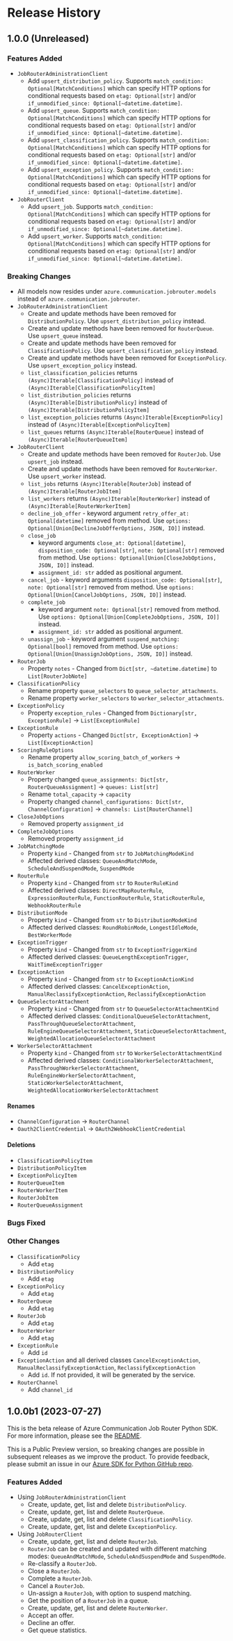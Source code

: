 # Release History

## 1.0.0 (Unreleased)

### Features Added
- `JobRouterAdministrationClient`
  - Add `upsert_distribution_policy`. Supports `match_condition: Optional[MatchConditions]` which can specify HTTP options for conditional requests based on `etag: Optional[str]` and/or `if_unmodified_since: Optional[~datetime.datetime]`.
  - Add `upsert_queue`. Supports `match_condition: Optional[MatchConditions]` which can specify HTTP options for conditional requests based on `etag: Optional[str]` and/or `if_unmodified_since: Optional[~datetime.datetime]`.
  - Add `upsert_classification_policy`. Supports `match_condition: Optional[MatchConditions]` which can specify HTTP options for conditional requests based on `etag: Optional[str]` and/or `if_unmodified_since: Optional[~datetime.datetime]`.
  - Add `upsert_exception_policy`. Supports `match_condition: Optional[MatchConditions]` which can specify HTTP options for conditional requests based on `etag: Optional[str]` and/or `if_unmodified_since: Optional[~datetime.datetime]`.
- `JobRouterClient`
  - Add `upsert_job`. Supports `match_condition: Optional[MatchConditions]` which can specify HTTP options for conditional requests based on `etag: Optional[str]` and/or `if_unmodified_since: Optional[~datetime.datetime]`.
  - Add `upsert_worker`. Supports `match_condition: Optional[MatchConditions]` which can specify HTTP options for conditional requests based on `etag: Optional[str]` and/or `if_unmodified_since: Optional[~datetime.datetime]`.
### Breaking Changes
- All models now resides under `azure.communication.jobrouter.models` instead of `azure.communication.jobrouter`.
- `JobRouterAdministrationClient`
  - Create and update methods have been removed for `DistributionPolicy`. Use `upsert_distribution_policy` instead.
  - Create and update methods have been removed for `RouterQueue`. Use `upsert_queue` instead.
  - Create and update methods have been removed for `ClassificationPolicy`. Use `upsert_classification_policy` instead.
  - Create and update methods have been removed for `ExceptionPolicy`. Use `upsert_exception_policy` instead.
  - `list_classification_policies` returns `(Async)Iterable[ClassificationPolicy]` instead of `(Async)Iterable[ClassificationPolicyItem]`
  - `list_distribution_policies` returns `(Async)Iterable[DistributionPolicy]` instead of `(Async)Iterable[DistributionPolicyItem]`
  - `list_exception_policies` returns `(Async)Iterable[ExceptionPolicy]` instead of `(Async)Iterable[ExceptionPolicyItem]`
  - `list_queues` returns `(Async)Iterable[RouterQueue]` instead of `(Async)Iterable[RouterQueueItem]`
- `JobRouterClient`
  - Create and update methods have been removed for `RouterJob`. Use `upsert_job` instead.
  - Create and update methods have been removed for `RouterWorker`. Use `upsert_worker` instead.
  - `list_jobs` returns `(Async)Iterable[RouterJob]` instead of `(Async)Iterable[RouterJobItem]`
  - `list_workers` returns `(Async)Iterable[RouterWorker]` instead of `(Async)Iterable[RouterWorkerItem]`
  - `decline_job_offer` - keyword argument `retry_offer_at: Optional[datetime]` removed from method. Use `options: Optional[Union[DeclineJobOfferOptions, JSON, IO]]` instead.
  - `close_job`
    - keyword arguments `close_at: Optional[datetime]`, `disposition_code: Optional[str]`, `note: Optional[str]` removed from method. Use `options: Optional[Union[CloseJobOptions, JSON, IO]]` instead.
    - `assignment_id: str` added as positional argument.
  - `cancel_job` - keyword arguments `disposition_code: Optional[str]`, `note: Optional[str]` removed from method. Use `options: Optional[Union[CancelJobOptions, JSON, IO]]` instead.
  - `complete_job` 
    - keyword argument `note: Optional[str]` removed from method. Use `options: Optional[Union[CompleteJobOptions, JSON, IO]]` instead.
    - `assignment_id: str` added as positional argument.
  - `unassign_job` - keyword argument `suspend_matching: Optional[bool]` removed from method. Use `options: Optional[Union[UnassignJobOptions, JSON, IO]]` instead.
- `RouterJob`
  - Property `notes` - Changed from `Dict[str, ~datetime.datetime]` to `List[RouterJobNote]`
- `ClassificationPolicy`
  - Rename property `queue_selectors` to `queue_selector_attachments`.
  - Rename property `worker_selectors` to `worker_selector_attachments`.
- `ExceptionPolicy`
  - Property `exception_rules` - Changed from `Dictionary[str, ExceptionRule]` -> `List[ExceptionRule]`
- `ExceptionRule`
  - Property `actions` - Changed `Dict[str, ExceptionAction]` -> `List[ExceptionAction]`
- `ScoringRuleOptions`
  - Rename property `allow_scoring_batch_of_workers` -> `is_batch_scoring_enabled`
- `RouterWorker`
  - Property changed `queue_assignments: Dict[str, RouterQueueAssignment]` -> `queues: List[str]`
  - Rename `total_capacity` -> `capacity`
  - Property changed `channel_configurations: Dict[str, ChannelConfiguration]` -> `channels: List[RouterChannel]`
- `CloseJobOptions`
  - Removed property `assignment_id`
- `CompleteJobOptions`
  - Removed property `assignment_id`
- `JobMatchingMode`
  - Property `kind` - Changed from `str` to `JobMatchingModeKind`
  - Affected derived classes: `QueueAndMatchMode`, `ScheduleAndSuspendMode`, `SuspendMode`
- `RouterRule`
  - Property `kind` - Changed from `str` to `RouterRuleKind`
  - Affected derived classes: `DirectMapRouterRule`, `ExpressionRouterRule`, `FunctionRouterRule`, `StaticRouterRule`, `WebhookRouterRule`
- `DistributionMode`
  - Property `kind` - Changed from `str` to `DistributionModeKind`
  - Affected derived classes: `RoundRobinMode`, `LongestIdleMode`, `BestWorkerMode`
- `ExceptionTrigger`
  - Property `kind` - Changed from `str` to `ExceptionTriggerKind`
  - Affected derived classes: `QueueLengthExceptionTrigger`, `WaitTimeExceptionTrigger`
- `ExceptionAction`
  - Property `kind` - Changed from `str` to `ExceptionActionKind`
  - Affected derived classes: `CancelExceptionAction`, `ManualReclassifyExceptionAction`, `ReclassifyExceptionAction`
- `QueueSelectorAttachment`
  - Property `kind` - Changed from `str` to `QueueSelectorAttachmentKind`
  - Affected derived classes: `ConditionalQueueSelectorAttachment`, `PassThroughQueueSelectorAttachment`, `RuleEngineQueueSelectorAttachment`, `StaticQueueSelectorAttachment`, `WeightedAllocationQueueSelectorAttachment`
- `WorkerSelectorAttachment`
  - Property `kind` - Changed from `str` to `WorkerSelectorAttachmentKind`
  - Affected derived classes: `ConditionalWorkerSelectorAttachment`, `PassThroughWorkerSelectorAttachment`, `RuleEngineWorkerSelectorAttachment`, `StaticWorkerSelectorAttachment`, `WeightedAllocationWorkerSelectorAttachment`

#### Renames
- `ChannelConfiguration` -> `RouterChannel`
- `Oauth2ClientCredential` -> `OAuth2WebhookClientCredential`

#### Deletions
- `ClassificationPolicyItem`
- `DistributionPolicyItem`
- `ExceptionPolicyItem`
- `RouterQueueItem`
- `RouterWorkerItem`
- `RouterJobItem`
- `RouterQueueAssignment`

### Bugs Fixed

### Other Changes
- `ClassificationPolicy`
  - Add `etag`
- `DistributionPolicy`
  - Add `etag`
- `ExceptionPolicy`
  - Add `etag`
- `RouterQueue`
  - Add `etag`
- `RouterJob`
  - Add `etag`
- `RouterWorker`
  - Add `etag`
- `ExceptionRule`
  - Add `id`
- `ExceptionAction` and all derived classes `CancelExceptionAction`, `ManualReclassifyExceptionAction`, `ReclassifyExceptionAction`
  - Add `id`. If not provided, it will be generated by the service.
- `RouterChannel`
  - Add `channel_id`

## 1.0.0b1 (2023-07-27)

This is the beta release of Azure Communication Job Router Python SDK. For more information, please see the [README][read_me].

This is a Public Preview version, so breaking changes are possible in subsequent releases as we improve the product. To provide feedback, please submit an issue in our [Azure SDK for Python GitHub repo][issues].


### Features Added
- Using `JobRouterAdministrationClient`
  - Create, update, get, list and delete `DistributionPolicy`.
  - Create, update, get, list and delete `RouterQueue`.
  - Create, update, get, list and delete `ClassificationPolicy`.
  - Create, update, get, list and delete `ExceptionPolicy`.
- Using `JobRouterClient`
  - Create, update, get, list and delete `RouterJob`.
  - `RouterJob` can be created and updated with different matching modes: `QueueAndMatchMode`, `ScheduleAndSuspendMode` and `SuspendMode`.
  - Re-classify a `RouterJob`.
  - Close a `RouterJob`.
  - Complete a `RouterJob`.
  - Cancel a `RouterJob`.
  - Un-assign a `RouterJob`, with option to suspend matching.
  - Get the position of a `RouterJob` in a queue.
  - Create, update, get, list and delete `RouterWorker`.
  - Accept an offer.
  - Decline an offer.
  - Get queue statistics.

<!-- LINKS -->
[read_me]: https://github.com/Azure/azure-sdk-for-python/blob/main/sdk/communication/azure-communication-jobrouter/README.md
[issues]: https://github.com/Azure/azure-sdk-for-python/issues
